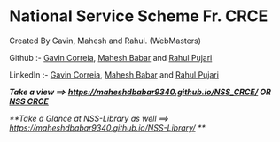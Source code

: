 # National Service Scheme Fr. CRCE

Created By Gavin, Mahesh and Rahul. (WebMasters)

Github :-  [Gavin Correia](https://github.com/thehardwareguy2000), [Mahesh Babar](https://github.com/maheshdbabar9340) and [Rahul Pujari](https://github.com/rahul7045)

LinkedIn :-  [Gavin Correia](https://www.linkedin.com/in/gavin-correia-2a6165191/), [Mahesh Babar](https://www.linkedin.com/in/mahesh9340/) and [Rahul Pujari](https://www.linkedin.com/in/rahul-pujari-3b8b0319b/)


_**Take a view ==> https://maheshdbabar9340.github.io/NSS_CRCE/  OR  [NSS CRCE](https://nsscrce.in/)**_


_**Take a Glance at NSS-Library as well ==> https://maheshdbabar9340.github.io/NSS-Library/ **_
